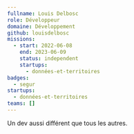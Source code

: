 ```yaml
---
fullname: Louis Delbosc
role: Développeur
domaine: Développement
github: louisdelbosc
missions:
  - start: 2022-06-08
    end: 2023-06-09
    status: independent
    startups:
      - données-et-territoires
badges:
  - segur
startups:
  - données-et-territoires
teams: []
---
```

Un dev aussi différent que tous les autres.